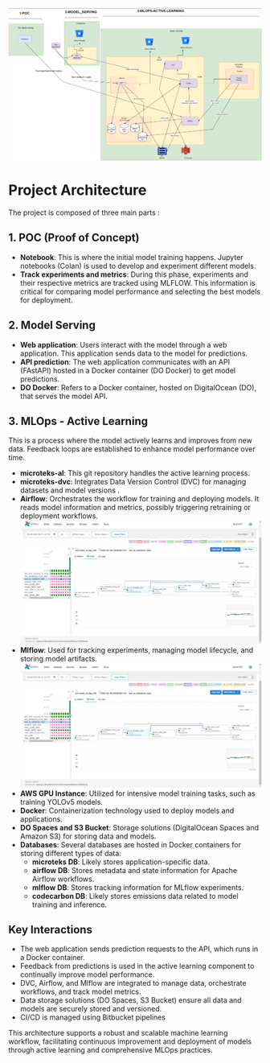 
![img](image.png)

# Project Architecture 
The project is composed of three main parts :
## 1. POC (Proof of Concept)
- **Notebook**: This is where the initial model training happens. Jupyter notebooks (Colan) is used to develop and experiment  different models.
- **Track experiments and metrics**: During this phase, experiments and their respective metrics are tracked using MLFLOW. This information is critical for comparing model performance and selecting the best models for deployment.

## 2. Model Serving
- **Web application**: Users interact with the model through a web application. This application sends data to the model for predictions.
- **API prediction**: The web application communicates with an API (FAstAPI) hosted in a Docker container (DO Docker) to get model predictions.
- **DO Docker**: Refers to a Docker container, hosted on DigitalOcean (DO), that serves the model API.

## 3. MLOps - Active Learning
This is a process where the model actively learns and improves from new data. Feedback loops are established to enhance model performance over time.
- **microteks-al**: This git repository handles the active learning process.
- **microteks-dvc**: Integrates Data Version Control (DVC) for managing datasets and model versions .
- **Airflow**: Orchestrates the workflow for training and deploying models. It reads model information and metrics, possibly triggering retraining or deployment workflows.
 ![Alt text](image-1.png)
- **Mlflow**: Used for tracking experiments, managing model lifecycle, and storing model artifacts.
  ![Alt text](image-2.png)
- **AWS GPU Instance**: Utilized for intensive model training tasks, such as training YOLOv5 models.
- **Docker**: Containerization technology used to deploy models and applications.
- **DO Spaces and S3 Bucket**: Storage solutions (DigitalOcean Spaces and Amazon S3) for storing data and models.
- **Databases**: Several databases are hosted in Docker containers for storing different types of data:
  - **microteks DB**: Likely stores application-specific data.
  - **airflow DB**: Stores metadata and state information for Apache Airflow workflows.
  - **mlflow DB**: Stores tracking information for MLflow experiments.
  - **codecarbon DB**: Likely stores emissions data related to model training and inference.

## Key Interactions
- The web application sends prediction requests to the API, which runs in a Docker container.
- Feedback from predictions is used in the active learning component to continually improve model performance.
- DVC, Airflow, and Mlflow are integrated to manage data, orchestrate workflows, and track model metrics.
- Data storage solutions (DO Spaces, S3 Bucket) ensure all data and models are securely stored and versioned.
- CI/CD is managed using Bitbucket pipelines

This architecture supports a robust and scalable machine learning workflow, facilitating continuous improvement and deployment of models through active learning and comprehensive MLOps practices.
